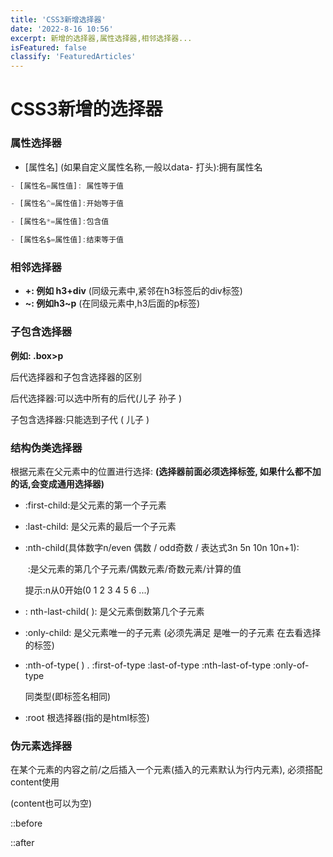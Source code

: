 ```yaml
---
title: 'CSS3新增选择器'
date: '2022-8-16 10:56'
excerpt: 新增的选择器,属性选择器,相邻选择器...
isFeatured: false
classify: 'FeaturedArticles'
---
```




# CSS3新增的选择器

### 属性选择器

- [属性名]
   (如果自定义属性名称,一般以data- 打头):拥有属性名

```js
- [属性名=属性值]: 属性等于值

- [属性名^=属性值]:开始等于值

- [属性名*=属性值]:包含值

- [属性名$=属性值]:结束等于值
```

### 相邻选择器

-   **+:  例如 h3+div**  (同级元素中,紧邻在h3标签后的div标签)
-   **~:  例如h3~p**  (在同级元素中,h3后面的p标签)

### 子包含选择器

**例如: .box>p**

后代选择器和子包含选择器的区别

后代选择器:可以选中所有的后代(儿子  孙子  )

子包含选择器:只能选到子代 ( 儿子 )

### 结构伪类选择器

根据元素在父元素中的位置进行选择:     **(选择器前面必须选择标签,  如果什么都不加的话,会变成通用选择器)**

- :first-child:是父元素的第一个子元素

- :last-child: 是父元素的最后一个子元素

- :nth-child(具体数字n/even 偶数 / odd奇数 / 表达式3n  5n  10n  10n+1):

  ​				:是父元素的第几个子元素/偶数元素/奇数元素/计算的值

  提示:n从0开始(0 1 2 3 4 5 6 ...)

- : nth-last-child( ):  是父元素倒数第几个子元素

- :only-child: 是父元素唯一的子元素 (必须先满足 是唯一的子元素 在去看选择的标签)

- :nth-of-type(  ) .     :first-of-type   :last-of-type   :nth-last-of-type   :only-of-type

   同类型(即标签名相同)

- :root     根选择器(指的是html标签)

### 伪元素选择器

  在某个元素的内容之前/之后插入一个元素(插入的元素默认为行内元素), 必须搭配content使用

(content也可以为空)

::before

::after